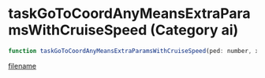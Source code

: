 # taskGoToCoordAnyMeansExtraParamsWithCruiseSpeed (Category ai)

```js
function taskGoToCoordAnyMeansExtraParamsWithCruiseSpeed(ped: number, x: number, y: number, z: number, speed: number, p5: number, p6: boolean, walkingStyle: int, p8: number, p9: number, p10: number, p11: number, p12: number): void
```

[filename](taskGoToCoordAnyMeansExtraParamsWithCruiseSpeed_m.md ':include')